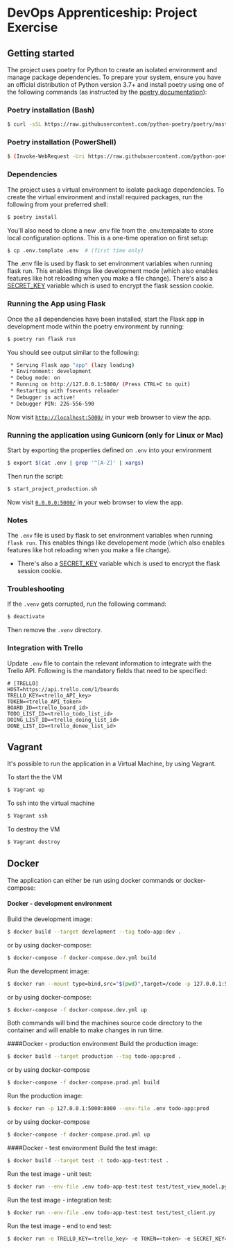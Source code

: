 # DevOps Apprenticeship: Project Exercise

## Getting started

The project uses poetry for Python to create an isolated environment and manage package dependencies. To prepare your system, ensure you have an official distribution of Python version 3.7+ and install poetry using one of the following commands (as instructed by the [poetry documentation](https://safe.menlosecurity.com/https://python-poetry.org/docs/#system-requirements)):

### Poetry installation (Bash)
```bash
$ curl -sSL https://raw.githubusercontent.com/python-poetry/poetry/master/get-poetry.py | python
```
### Poetry installation (PowerShell)
```bash
$ (Invoke-WebRequest -Uri https://raw.githubusercontent.com/python-poetry/poetry/master/get-poetry.py -UseBasicParsing).Content | python
```

### Dependencies
The project uses a virtual environment to isolate package dependencies. To create the virtual environment and install required packages, run the following from your preferred shell:
```bash
$ poetry install
```

You'll also need to clone a new .env file from the .env.tempalate to store local configuration options. This is a one-time operation on first setup:
```bash
$ cp .env.template .env  # (first time only)
```

The .env file is used by flask to set environment variables when running flask run. This enables things like development mode (which also enables features like hot reloading when you make a file change). There's also a [SECRET_KEY](https://safe.menlosecurity.com/https://flask.palletsprojects.com/en/1.1.x/config/#SECRET_KEY) variable which is used to encrypt the flask session cookie.

### Running the App using Flask
Once the all dependencies have been installed, start the Flask app in development mode within the poetry environment by running:
```bash
$ poetry run flask run
```

You should see output similar to the following:
```bash
 * Serving Flask app "app" (lazy loading)
 * Environment: development
 * Debug mode: on
 * Running on http://127.0.0.1:5000/ (Press CTRL+C to quit)
 * Restarting with fsevents reloader
 * Debugger is active!
 * Debugger PIN: 226-556-590
```

Now visit [`http://localhost:5000/`](http://localhost:5000/) in your web browser to view the app.

### Running the application using Gunicorn (only for Linux or Mac)

Start by exporting the properties defined on `.env` into your environment

```bash
$ export $(cat .env | grep '^[A-Z]' | xargs)
```

Then run the script:
```bash 
$ start_project_production.sh
```
Now visit [`0.0.0.0:5000/`](0.0.0.0:5000) in your web browser to view the app.

### Notes

The `.env` file is used by flask to set environment variables when running `flask run`. This enables things like developement mode (which also enables features like hot reloading when you make a file change).
* There's also a [SECRET_KEY](https://flask.palletsprojects.com/en/1.1.x/config/#SECRET_KEY) variable which is used to encrypt the flask session cookie.

### Troubleshooting
If the `.venv` gets corrupted, run the following command:
```bash
$ deactivate
``` 
Then remove the `.venv` directory.

### Integration with Trello

Update `.env` file to contain the relevant information to integrate with the Trello API.
Following is the mandatory fields that need to be specified:
```
# [TRELLO]
HOST=https://api.trello.com/1/boards
TRELLO_KEY=<trello_API_key>
TOKEN=<trello_API_token>
BOARD_ID=<trello_board_id> 
TODO_LIST_ID=<trello_todo_list_id>
DOING_LIST_ID=<trello_doing_list_id>
DONE_LIST_ID=<trello_donee_list_id>
```

## Vagrant
It's possible to run the application in a Virtual Machine, by using Vagrant. 

To start the the VM
```bash
$ Vagrant up
```

To ssh into the virtual machine

```bash
$ Vagrant ssh
```

To destroy the VM
```bash
$ Vagrant destroy
```

## Docker
The application can either be run using docker commands or docker-compose:

#### Docker - development environment
Build the development image:
```bash
$ docker build --target development --tag todo-app:dev .
```

or by using docker-compose: 
```bash
$ docker-compose -f docker-compose.dev.yml build
```

Run the development image:
```bash
$ docker run --mount type=bind,src="$(pwd)",target=/code -p 127.0.0.1:5000:5000 --env-file .env todo-app:dev
```

or by using docker-compose:
```bash
$ docker-compose -f docker-compose.dev.yml up
```

Both commands will bind the machines source code directory to the container and will enable to make changes in run time.

####Docker - production environment
Build the production image:
```bash
$ docker build --target production --tag todo-app:prod .
```

or by using docker-compose
```bash
$ docker-compose -f docker-compose.prod.yml build
```

Run the production image:
```bash
$ docker run -p 127.0.0.1:5000:8000 --env-file .env todo-app:prod
```

or by using docker-compose 
```bash
$ docker-compose -f docker-compose.prod.yml up
```

####Docker - test environment
Build the test image:
```bash
$ docker build --target test -t todo-app-test:test .
```

Run the test image - unit test:
```bash
$ docker run --env-file .env todo-app-test:test test/test_view_model.py
```

Run the test image - integration test:
```bash
$ docker run --env-file .env todo-app-test:test test/test_client.py
```

Run the test image - end to end test:
```bash
$ docker run -e TRELLO_KEY=<trello_key> -e TOKEN=<token> -e SECRET_KEY=<secret_key> todo-app-test:test test/test_app.py
```